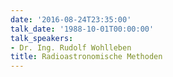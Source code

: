```yaml
---
date: '2016-08-24T23:35:00'
talk_date: '1988-10-01T00:00:00'
talk_speakers:
- Dr. Ing. Rudolf Wohlleben
title: Radioastronomische Methoden
---
```

